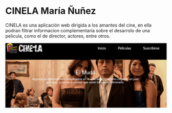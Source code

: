 # CINELA María Ñuñez

CINELA  es una  aplicación web dirigida  a los amantes  del cine, en ella podran filtrar informacion complementaria sobre el desarrolo de  una pelicula, como el de director, actores, entre otros.

![Foodmap-preview](https://github.com/mirelatv/Portafolio/blob/master/assets/images/cinela.png)

